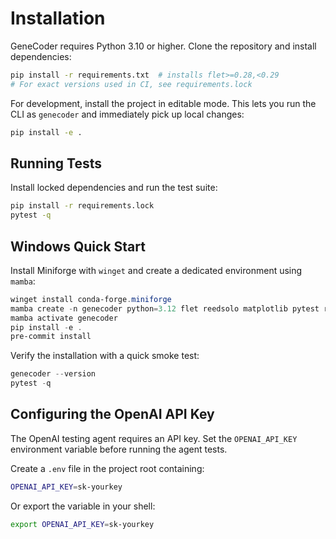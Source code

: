 # Installation

GeneCoder requires Python 3.10 or higher. Clone the repository and install dependencies:

```bash
pip install -r requirements.txt  # installs flet>=0.28,<0.29
# For exact versions used in CI, see requirements.lock
```

For development, install the project in editable mode. This lets you run the CLI
as `genecoder` and immediately pick up local changes:

```bash
pip install -e .
```

## Running Tests

Install locked dependencies and run the test suite:

```bash
pip install -r requirements.lock
pytest -q
```
## Windows Quick Start

Install Miniforge with `winget` and create a dedicated environment using `mamba`:

```powershell
winget install conda-forge.miniforge
mamba create -n genecoder python=3.12 flet reedsolo matplotlib pytest ruff mypy
mamba activate genecoder
pip install -e .
pre-commit install
```

Verify the installation with a quick smoke test:

```powershell
genecoder --version
pytest -q
```

## Configuring the OpenAI API Key

The OpenAI testing agent requires an API key. Set the `OPENAI_API_KEY` environment variable before running the agent tests.

Create a `.env` file in the project root containing:

```bash
OPENAI_API_KEY=sk-yourkey
```

Or export the variable in your shell:

```bash
export OPENAI_API_KEY=sk-yourkey
```

